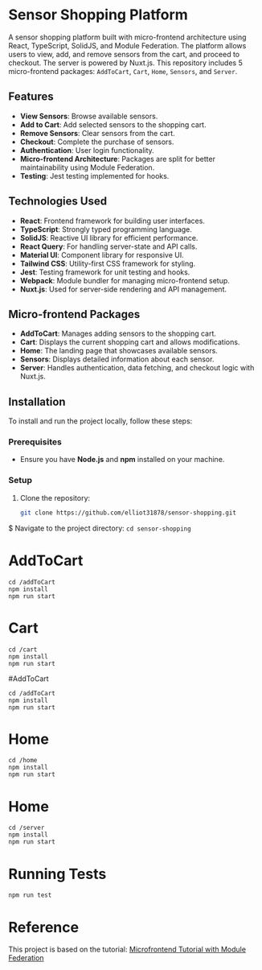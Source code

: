# Sensor Shopping Platform

A sensor shopping platform built with micro-frontend architecture using React, TypeScript, SolidJS, and Module Federation. The platform allows users to view, add, and remove sensors from the cart, and proceed to checkout. The server is powered by Nuxt.js. This repository includes 5 micro-frontend packages: `AddToCart`, `Cart`, `Home`, `Sensors`, and `Server`. 

## Features

- **View Sensors**: Browse available sensors.
- **Add to Cart**: Add selected sensors to the shopping cart.
- **Remove Sensors**: Clear sensors from the cart.
- **Checkout**: Complete the purchase of sensors.
- **Authentication**: User login functionality.
- **Micro-frontend Architecture**: Packages are split for better maintainability using Module Federation.
- **Testing**: Jest testing implemented for hooks.

## Technologies Used

- **React**: Frontend framework for building user interfaces.
- **TypeScript**: Strongly typed programming language.
- **SolidJS**: Reactive UI library for efficient performance.
- **React Query**: For handling server-state and API calls.
- **Material UI**: Component library for responsive UI.
- **Tailwind CSS**: Utility-first CSS framework for styling.
- **Jest**: Testing framework for unit testing and hooks.
- **Webpack**: Module bundler for managing micro-frontend setup.
- **Nuxt.js**: Used for server-side rendering and API management.

## Micro-frontend Packages

- **AddToCart**: Manages adding sensors to the shopping cart.
- **Cart**: Displays the current shopping cart and allows modifications.
- **Home**: The landing page that showcases available sensors.
- **Sensors**: Displays detailed information about each sensor.
- **Server**: Handles authentication, data fetching, and checkout logic with Nuxt.js.

## Installation

To install and run the project locally, follow these steps:

### Prerequisites

- Ensure you have **Node.js** and **npm** installed on your machine.

### Setup

1. Clone the repository:
   ```bash
   git clone https://github.com/elliot31878/sensor-shopping.git
   
$ Navigate to the project directory:
```cd sensor-shopping```

# AddToCart
```
cd /addToCart
npm install
npm run start

```

# Cart
```
cd /cart
npm install
npm run start

```

#AddToCart
```
cd /addToCart
npm install
npm run start

```

# Home
```
cd /home
npm install
npm run start

```

# Home
```
cd /server
npm install
npm run start

```

# Running Tests

```
npm run test
```

# Reference
This project is based on the tutorial: [Microfrontend Tutorial with Module Federation](https://www.youtube.com/watch?v=lKKsjpH09dU&t=2633s)





